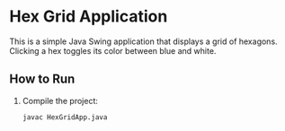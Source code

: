 # Hex Grid Application

This is a simple Java Swing application that displays a grid of hexagons. Clicking a hex toggles its color between blue and white.

## How to Run
1. Compile the project:
   ```bash
   javac HexGridApp.java
